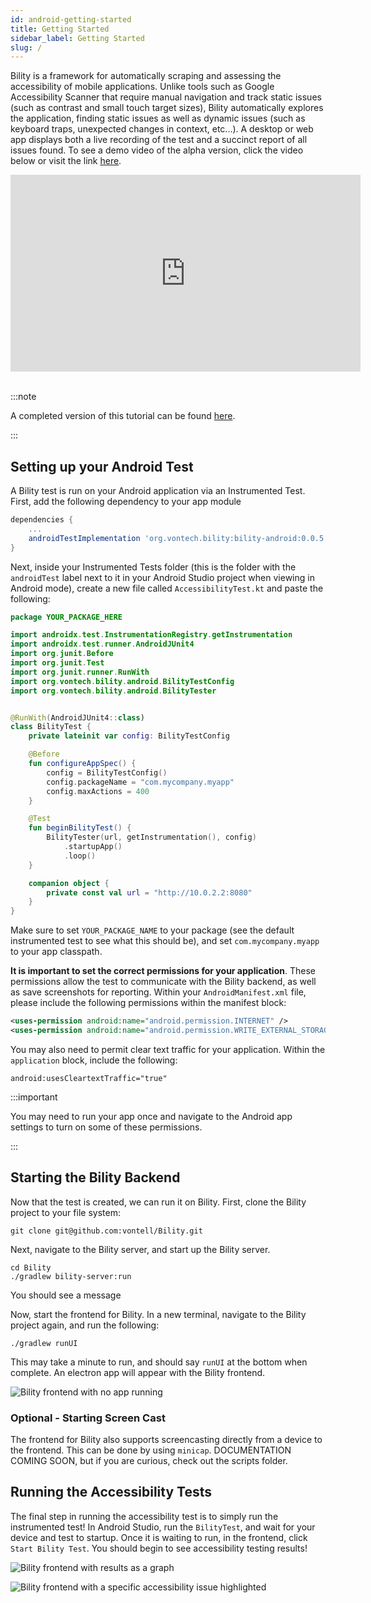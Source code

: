 ```yaml
---
id: android-getting-started
title: Getting Started
sidebar_label: Getting Started
slug: /
---
```


Bility is a framework for automatically scraping and assessing the accessibility of mobile applications. Unlike tools such as Google Accessibility Scanner that require manual navigation and track static issues (such as contrast and small touch target sizes), Bility automatically explores the application, finding static issues as well as dynamic issues (such as keyboard traps, unexpected changes in context, etc...). A desktop or web app displays both a live recording of the test and a succinct report of all issues found. To see a demo video of the alpha version, click the video below or visit the link <a href="https://youtu.be/Y5AeZpNnp8U">here</a>.

<div align="center">
  <iframe width="560" height="315" src="https://www.youtube.com/embed/Y5AeZpNnp8U" frameborder="0" allow="accelerometer; autoplay; clipboard-write; encrypted-media; gyroscope; picture-in-picture" allowfullscreen></iframe>
</div>

<br />

:::note

A completed version of this tutorial can be found [here](https://github.com/Vontech/BilityExample).

:::

## Setting up your Android Test

A Bility test is run on your Android application via an Instrumented Test. First, add the following dependency to your app module

```groovy
dependencies {
    ...
    androidTestImplementation 'org.vontech.bility:bility-android:0.0.5'
}
```

Next, inside your Instrumented Tests folder (this is the folder with the `androidTest` label next to it in your Android Studio project when viewing in Android mode), create a new file called `AccessibilityTest.kt` and paste the following:

```kotlin
package YOUR_PACKAGE_HERE

import androidx.test.InstrumentationRegistry.getInstrumentation
import androidx.test.runner.AndroidJUnit4
import org.junit.Before
import org.junit.Test
import org.junit.runner.RunWith
import org.vontech.bility.android.BilityTestConfig
import org.vontech.bility.android.BilityTester


@RunWith(AndroidJUnit4::class)
class BilityTest {
    private lateinit var config: BilityTestConfig

    @Before
    fun configureAppSpec() {
        config = BilityTestConfig()
        config.packageName = "com.mycompany.myapp"
        config.maxActions = 400
    }

    @Test
    fun beginBilityTest() {
        BilityTester(url, getInstrumentation(), config)
            .startupApp()
            .loop()
    }

    companion object {
        private const val url = "http://10.0.2.2:8080"
    }
}
```

Make sure to set `YOUR_PACKAGE_NAME` to your package (see the default instrumented test to see what this should be), and set `com.mycompany.myapp` to your app classpath.

**It is important to set the correct permissions for your application**. These permissions allow the test to communicate with the Bility backend, as well as save screenshots for reporting. Within your `AndroidManifest.xml` file, please include the following permissions within the manifest block:

```xml
<uses-permission android:name="android.permission.INTERNET" />
<uses-permission android:name="android.permission.WRITE_EXTERNAL_STORAGE" />
```

You may also need to permit clear text traffic for your application. Within the `application` block, include the following:

```
android:usesCleartextTraffic="true"
```

:::important

You may need to run your app once and navigate to the Android app settings to turn on some of these permissions.

:::

## Starting the Bility Backend

Now that the test is created, we can run it on Bility. First, clone the Bility project to your file system:

```
git clone git@github.com:vontell/Bility.git
```

Next, navigate to the Bility server, and start up the Bility server.

```
cd Bility
./gradlew bility-server:run
```

You should see a message 

Now, start the frontend for Bility. In a new terminal, navigate to the Bility project again, and run the following:

```
./gradlew runUI
```

This may take a minute to run, and should say `runUI` at the bottom when complete. An electron app will appear with the Bility frontend.

![Bility frontend with no app running](/img/bility_frontend.png)

### Optional - Starting Screen Cast

The frontend for Bility also supports screencasting directly from a device to the frontend. This can be done by using `minicap`. DOCUMENTATION COMING SOON, but if you are curious, check out the scripts folder.

## Running the Accessibility Tests

The final step in running the accessibility test is to simply run the instrumented test! In Android Studio, run the `BilityTest`, and wait for your device and test to startup. Once it is waiting to run, in the frontend, click `Start Bility Test`. You should begin to see accessibility testing results!

![Bility frontend with results as a graph](/img/results_1.png)

![Bility frontend with a specific accessibility issue highlighted](/img/results_2.png)
